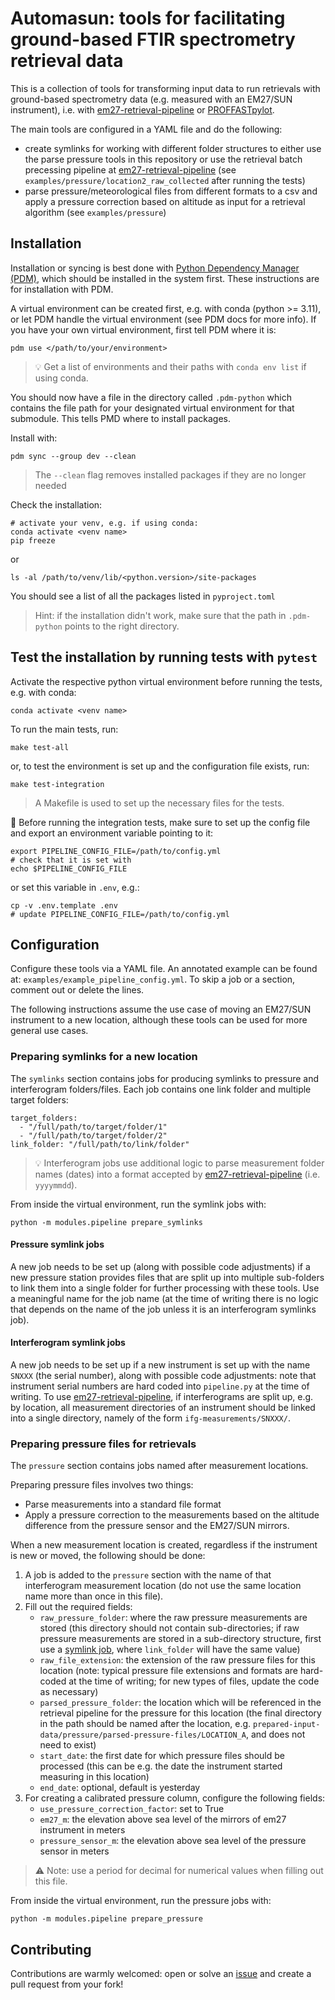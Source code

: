 # Automasun: tools for facilitating ground-based FTIR spectrometry retrieval data

This is a collection of tools for transforming input data to run retrievals with ground-based spectrometry data (e.g. measured with an EM27/SUN instrument), i.e. with [em27-retrieval-pipeline](https://github.com/tum-esm/em27-retrieval-pipeline) or [PROFFASTpylot](https://gitlab.eudat.eu/coccon-kit/proffastpylot).

The main tools are configured in a YAML file and do the following:
- create symlinks for working with different folder structures to either use the parse pressure tools in this repository or use the retrieval batch precessing pipeline at [em27-retrieval-pipeline](https://github.com/tum-esm/em27-retrieval-pipeline) (see `examples/pressure/location2_raw_collected` after running the tests)
- parse pressure/meteorological files from different formats to a csv and apply a pressure correction based on altitude as input for a retrieval algorithm (see `examples/pressure`)

## Installation

Installation or syncing is best done with [Python Dependency Manager (PDM)](https://pdm-project.org/latest/), which should be installed in the system first.
These instructions are for installation with PDM.

A virtual environment can be created first, e.g. with conda (python >= 3.11), or let PDM handle the virtual environment (see PDM docs for more info).
If you have your own virtual environment, first tell PDM where it is:
```
pdm use </path/to/your/environment>
```

> 💡 Get a list of environments and their paths with `conda env list` if using conda.

You should now have a file in the directory called `.pdm-python` which contains the file path for your designated virtual environment for that submodule.
This tells PMD where to install packages.

Install with:
```
pdm sync --group dev --clean
```
> The `--clean` flag removes installed packages if they are no longer needed

Check the installation:
```
# activate your venv, e.g. if using conda:
conda activate <venv name>
pip freeze
```

or
```
ls -al /path/to/venv/lib/<python.version>/site-packages
```

You should see a list of all the packages listed in `pyproject.toml`

> Hint: if the installation didn't work, make sure that the path in `.pdm-python` points to the right directory.


## Test the installation by running tests with `pytest`

Activate the respective python virtual environment before running the tests, e.g. with conda:
```
conda activate <venv name>
```

To run the main tests, run:
```
make test-all
```

or, to test the environment is set up and the configuration file exists, run:
```
make test-integration
```

> A Makefile is used to set up the necessary files for the tests.

🔷 Before running the integration tests, make sure to set up the config file and export an environment variable pointing to it:
```
export PIPELINE_CONFIG_FILE=/path/to/config.yml
# check that it is set with
echo $PIPELINE_CONFIG_FILE
```
or set this variable in `.env`, e.g.:
```
cp -v .env.template .env
# update PIPELINE_CONFIG_FILE=/path/to/config.yml
```

## Configuration

Configure these tools via a YAML file.
An annotated example can be found at: `examples/example_pipeline_config.yml`.
To skip a job or a section, comment out or delete the lines.

The following instructions assume the use case of moving an EM27/SUN instrument to a new location, although these tools can be used for more general use cases.

### Preparing symlinks for a new location

The `symlinks` section contains jobs for producing symlinks to pressure and interferogram folders/files.
Each job contains one link folder and multiple target folders:
```
target_folders:
  - "/full/path/to/target/folder/1"
  - "/full/path/to/target/folder/2"
link_folder: "/full/path/to/link/folder"
```

> 💡 Interferogram jobs use additional logic to parse measurement folder names (dates) into a format accepted by [em27-retrieval-pipeline](https://github.com/tum-esm/em27-retrieval-pipeline) (i.e. `yyyymmdd`).

From inside the virtual environment, run the symlink jobs with:
```
python -m modules.pipeline prepare_symlinks
```

#### Pressure symlink jobs

A new job needs to be set up (along with possible code adjustments) if a new pressure station provides files that are split up into multiple sub-folders to link them into a single folder for further processing with these tools.
Use a meaningful name for the job name (at the time of writing there is no logic that depends on the name of the job unless it is an interferogram symlinks job).

#### Interferogram symlink jobs

A new job needs to be set up if a new instrument is set up with the name `SNXXX` (the serial number), along with possible code adjustments: note that instrument serial numbers are hard coded into `pipeline.py` at the time of writing.
To use [em27-retrieval-pipeline](https://github.com/tum-esm/em27-retrieval-pipeline), if interferograms are split up, e.g. by location, all measurement directories of an instrument should be linked into a single directory, namely of the form `ifg-measurements/SNXXX/`.

### Preparing pressure files for retrievals

The `pressure` section contains jobs named after measurement locations.

Preparing pressure files involves two things:
- Parse measurements into a standard file format
- Apply a pressure correction to the measurements based on the altitude difference from the pressure sensor and the EM27/SUN mirrors.

When a new measurement location is created, regardless if the instrument is new or moved, the following should be done:
1. A job is added to the `pressure` section with the name of that interferogram measurement location (do not use the same location name more than once in this file).
2. Fill out the required fields:
    - `raw_pressure_folder`: where the raw pressure measurements are stored (this directory should not contain sub-directories; if raw pressure measurements are stored in a sub-directory structure, first use a [symlink job](#pressure-symlink-jobs), where `link_folder` will have the same value)
    - `raw_file_extension`: the extension of the raw pressure files for this location (note: typical pressure file extensions and formats are hard-coded at the time of writing; for new types of files, update the code as necessary)
    - `parsed_pressure_folder`: the location which will be referenced in the retrieval pipeline for the pressure for this location (the final directory in the path should be named after the location, e.g. `prepared-input-data/pressure/parsed-pressure-files/LOCATION_A`, and does not need to exist)
    - `start_date`: the first date for which pressure files should be processed (this can be e.g. the date the instrument started measuring in this location)
    - `end_date`: optional, default is yesterday
3. For creating a calibrated pressure column, configure the following fields:
    - `use_pressure_correction_factor`: set to True
    - `em27_m`: the elevation above sea level of the mirrors of em27 instrument in meters
    - `pressure_sensor_m`: the elevation above sea level of the pressure sensor in meters

> ⚠️ Note: use a period for decimal for numerical values when filling out this file.

From inside the virtual environment, run the pressure jobs with:
```
python -m modules.pipeline prepare_pressure
```

## Contributing

Contributions are warmly welcomed: open or solve an [issue](https://github.com/cfleur/automasun/issues) and create a pull request from your fork!